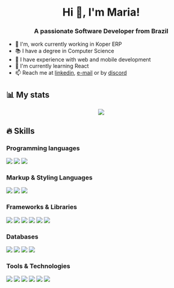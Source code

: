 <h1 align="center">Hi 👋, I'm Maria!</h1>
<h3 align="center">A passionate Software Developer from Brazil</h3>

- 🔭 I'm, work currently working in Koper ERP
- 📚 I have a degree in Computer Science
- 🌳 I have experience with web and mobile development
- 🌱 I'm currently learning React
- 📫 Reach me at [linkedin](https://www.linkedin.com/in/vazmf/), [e-mail](vazfernandam@gmail.com) or by [discord](https://discordapp.com/users/566023014458720306)

## 📊 My stats

<div align="center">
    <a> <img src="https://github-readme-streak-stats.herokuapp.com/?user=VazMF&theme=tokyonight"/>
</div>

## 🔥 Skills

### Programming languages

<div >
 <img src="https://img.shields.io/badge/Python-3776AB?style=for-the-badge&logo=python&logoColor=white">
 <img src="https://img.shields.io/badge/Dart-0175C2?style=for-the-badge&logo=dart&logoColor=white">
 <img src="https://img.shields.io/badge/JavaScript-F7DF1E?style=for-the-badge&logo=javascript&logoColor=black"/>
</div>

### Markup & Styling Languages
<div >
 <img src="https://img.shields.io/badge/HTML5-E34F26?style=for-the-badge&logo=html5&logoColor=white"/>
 <img src="https://img.shields.io/badge/CSS3-1572B6?style=for-the-badge&logo=css3&logoColor=white"/>
 <img src="https://img.shields.io/badge/Markdown-000000?style=for-the-badge&logo=markdown&logoColor=white"/>
</div>

### Frameworks & Libraries

<div >
 <img src="https://img.shields.io/badge/Flask-000000?style=for-the-badge&logo=flask&logoColor=white"/>
 <img src="https://img.shields.io/badge/FastAPI-009688.svg?style=for-the-badge&logo=FastAPI&logoColor=white"/>
 <img src="https://img.shields.io/badge/Flutter-02569B?style=for-the-badge&logo=flutter&logoColor=white"/>
 <img src="https://img.shields.io/badge/Node.js-43853D?style=for-the-badge&logo=node.js&logoColor=white"/>
 <img src="https://img.shields.io/badge/AngularJS-E23237?style=for-the-badge&logo=angularjs&logoColor=white"/>
 <img src="https://img.shields.io/badge/Pytest-0A9EDC.svg?style=for-the-badge&logo=Pytest&logoColor=white"/>
</div>

### Databases

<div>
 <img src="https://img.shields.io/badge/MySQL-0A9EDC?style=for-the-badge&logo=mysql&logoColor=white">
 <img src="https://img.shields.io/badge/PostgreSQL-316192?style=for-the-badge&logo=postgresql&logoColor=white">
 <img src="https://img.shields.io/badge/MongoDB-4EA94B?style=for-the-badge&logo=mongodb&logoColor=white">
 <img src="https://img.shields.io/badge/SQLite-07405E?style=for-the-badge&logo=sqlite&logoColor=whitehttps://img.shields.io/badge/SQLite-07405E?style=for-the-badge&logo=sqlite&logoColor=white">
</div>


### Tools & Technologies

<div>
 <img src="https://img.shields.io/badge/GIT-E44C30?style=for-the-badge&logo=git&logoColor=white">
 <img src="https://img.shields.io/badge/-vs_code-007ACC?logo=visual-studio-code&logoColor=white&style=for-the-badge">
 <img src="https://img.shields.io/badge/PyCharm-000000.svg?&style=for-the-badge&logo=PyCharm&logoColor=white">
 <img src="https://img.shields.io/badge/Docker-2496ED.svg?style=for-the-badge&logo=Docker&logoColor=white">
 <img src="https://img.shields.io/badge/Postman-FF6C37.svg?style=for-the-badge&logo=Postman&logoColor=white">
 <img src="https://img.shields.io/badge/Linux-FCC624?style=for-the-badge&logo=linux&logoColor=black">
</div>

<!-- ![Snake animation](https://github.com/VazMF/VazMF/blob/output/github-contribution-grid-snake.svg) -->
